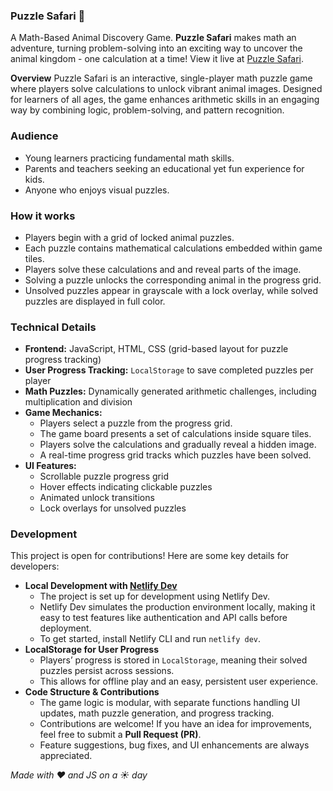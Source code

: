 ### Puzzle Safari 🐯
A Math-Based Animal Discovery Game. **Puzzle Safari** makes math an adventure, turning problem-solving into an exciting way to uncover the animal kingdom - one calculation at a time! View it live at [Puzzle Safari](https://puzzle-safari.netlify.app).

**Overview**
Puzzle Safari is an interactive, single-player math puzzle game where players solve calculations to unlock vibrant animal images. Designed for learners of all ages, the game enhances arithmetic skills in an engaging way by combining logic, problem-solving, and pattern recognition.

### Audience
* Young learners practicing fundamental math skills.
* Parents and teachers seeking an educational yet fun experience for kids.
* Anyone who enjoys visual puzzles.

### How it works
* Players begin with a grid of locked animal puzzles.
* Each puzzle contains mathematical calculations embedded within game tiles.
* Players solve these calculations and and reveal parts of the image.
* Solving a puzzle unlocks the corresponding animal in the progress grid.
* Unsolved puzzles appear in grayscale with a lock overlay, while solved puzzles are displayed in full color.

### Technical Details
* **Frontend:** JavaScript, HTML, CSS (grid-based layout for puzzle progress tracking)
* **User Progress Tracking:** `LocalStorage` to save completed puzzles per player
* **Math Puzzles:** Dynamically generated arithmetic challenges, including multiplication and division
* **Game Mechanics:**
  * Players select a puzzle from the progress grid.
  * The game board presents a set of calculations inside square tiles.
  * Players solve the calculations and gradually reveal a hidden image.
  * A real-time progress grid tracks which puzzles have been solved.
* **UI Features:**
  * Scrollable puzzle progress grid
  * Hover effects indicating clickable puzzles
  * Animated unlock transitions
  * Lock overlays for unsolved puzzles

### Development
This project is open for contributions! Here are some key details for developers:
* **Local Development with [Netlify Dev](https://docs.netlify.com/cli/get-started/)**
  * The project is set up for development using Netlify Dev.
  * Netlify Dev simulates the production environment locally, making it easy to test features like authentication and API calls before deployment.
  * To get started, install Netlify CLI and run `netlify dev`.
* **LocalStorage for User Progress**
  * Players’ progress is stored in `LocalStorage`, meaning their solved puzzles persist across sessions.
  * This allows for offline play and an easy, persistent user experience.
* **Code Structure & Contributions**
  * The game logic is modular, with separate functions handling UI updates, math puzzle generation, and progress tracking.
  * Contributions are welcome! If you have an idea for improvements, feel free to submit a **Pull Request (PR)**.
  * Feature suggestions, bug fixes, and UI enhancements are always appreciated.

*Made with ❤️ and JS on a ☀️ day*